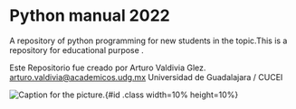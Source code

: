# Python manual 2022
A repository of python programming for new students in the topic.This is a repository for educational purpose .

Este Repositorio fue creado por Arturo Valdivia Glez. 
arturo.valdivia@academicos.udg.mx
Universidad de Guadalajara / CUCEI

![Caption for the picture.](https://www.devacademy.es/wp-content/uploads/2018/10/python-logo-1024x1024.png){#id .class width=10% height=10%}
